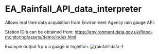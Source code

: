 # EA_Rainfall_API_data_interpreter
Allows real time data acquisition from Environment Agency rain gauge API. 

Station ID's can be obtained from:
https://environment.data.gov.uk/flood-monitoring/assets/demo/index.html 

Example output frpm a guage in Inglelton.
![rainfall-data-1](https://user-images.githubusercontent.com/30509293/111904139-2d257600-8a3d-11eb-8d28-bd8144433589.png)
